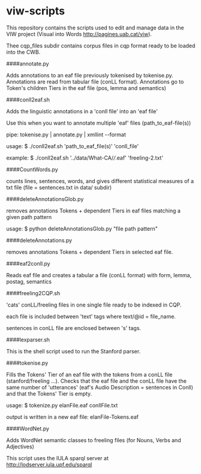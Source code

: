 # viw-scripts

This repository contains the scripts used to edit and manage data in the VIW project (Visual into Words http://pagines.uab.cat/viw).

Thee cqp_files subdir contains corpus files in cqp format ready to be loaded into the CWB.


####annotate.py

Adds annotations to an eaf file previously tokenised by tokenise.py.
Annotations are read from tabular file (conLL format).
Annotations go to Token's children Tiers in the eaf file (pos, lemma and semantics)

####conll2eaf.sh

Adds the linguistic annotations in a 'conll file' into an 'eaf file'

Use this when you want to annotate multiple 'eaf' files (path_to_eaf-file(s))

pipe:  tokenise.py | annotate.py | xmllint --format 

usage: $ ./conll2eaf.sh 'path_to_eaf_file(s)' 'conll_file'

example: $ ./conll2eaf.sh '../data/What-CA/*/*.eaf' 'freeling-2.txt'

####CountWords.py

counts lines, sentences, words, and gives different statistical measures of a txt file (file = sentences.txt in data/ subdir)

####deleteAnnotationsGlob.py

removes annotations Tokens + dependent Tiers in eaf files matching a given path pattern

usage: $ python deleteAnnotationsGlob.py "file path pattern"

####deleteAnnotations.py

removes annotations Tokens + dependent Tiers in selected eaf file.

####eaf2conll.py

Reads eaf file and creates a tabular a file (conLL format) with form, lemma, postag, semantics

####freeling2CQP.sh

'cats' conLL/freeling files in one single file ready to be indexed in CQP.

each file is included between 'text' tags where text/@id = file_name. 

sentences in conLL file are enclosed between 's' tags.

####lexparser.sh

This is the shell script used to run the Stanford parser.

####tokenise.py

Fills the Tokens' Tier of an eaf file with the tokens from a conLL file (stanford/freeling ...). 
Checks that the eaf file and the conLL file have the same number of 'utterances' 
(eaf's Audio Description = sentences in Conll) and that the Tokens' Tier is empty.

usage: $ tokenize.py elanFile.eaf conllFile.txt

output is written in a new eaf file: elanFile-Tokens.eaf

####WordNet.py

Adds WordNet semantic classes to freeling files (for Nouns, Verbs and Adjectives)

This script uses the IULA sparql server at http://lodserver.iula.upf.edu/sparql





